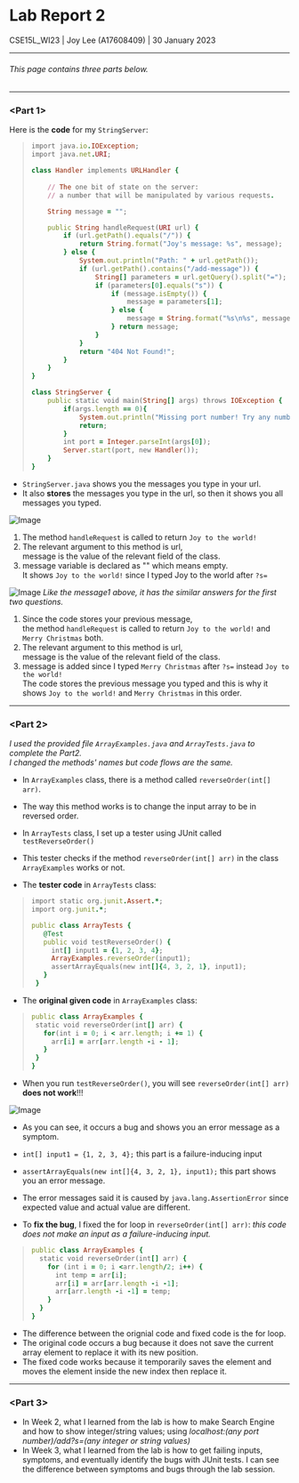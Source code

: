 # Lab Report 2

CSE15L_WI23 | Joy Lee (A17608409) | 30 January 2023<br />

---

###### This page contains three parts below.

---
### <Part 1>

Here is the __code__ for my `StringServer`:

> ```ruby
> import java.io.IOException; 
> import java.net.URI;
> 
> class Handler implements URLHandler {
>    
>     // The one bit of state on the server:
>     // a number that will be manipulated by various requests.
> 
>     String message = "";
> 
>     public String handleRequest(URI url) {
>         if (url.getPath().equals("/")) {
>             return String.format("Joy's message: %s", message);
>         } else {
>             System.out.println("Path: " + url.getPath());
>             if (url.getPath().contains("/add-message")) {
>                 String[] parameters = url.getQuery().split("=");
>                 if (parameters[0].equals("s")) {
>                     if (message.isEmpty()) {
>                         message = parameters[1];
>                     } else {
>                         message = String.format("%s\n%s", message, parameters[1]);
>                     } return message;
>                 }
>             }
>             return "404 Not Found!";
>         }
>     }
> }
> 
> class StringServer {
>     public static void main(String[] args) throws IOException {
>         if(args.length == 0){
>             System.out.println("Missing port number! Try any number between 1024 to 49151");
>             return;
>         }
>         int port = Integer.parseInt(args[0]);
>         Server.start(port, new Handler());
>     }
> }
> ```


* `StringServer.java` shows you the messages you type in your url.
* It also __stores__ the messages you type in the url, so then it shows you all messages you typed.



![Image](message1.png)
1. The method `handleRequest` is called to return `Joy to the world!`
2. The relevant argument to this method is url,<br />
   message is the value of the relevant field of the class.
3. message variable is declared as "" which means empty.<br />
   It shows `Joy to the world!` since I typed Joy to the world after `?s=`



![Image](message2.png)
*Like the message1 above, it has the similar answers for the first two questions.*
1. Since the code stores your previous message,<br />
   the method `handleRequest` is called to return `Joy to the world!` and `Merry Christmas` both.
2. The relevant argument to this method is url,<br />
   message is the value of the relevant field of the class.
3. message is added since I typed `Merry Christmas` after `?s=` instead `Joy to the world!`<br />
   The code stores the previous message you typed and this is why it shows `Joy to the world!` and `Merry Christmas` in this order.


---
### <Part 2>
  
*I used the provided file `ArrayExamples.java` and `ArrayTests.java` to complete the Part2.*<br />
*I changed the methods' names but code flows are the same.*
  
* In `ArrayExamples` class, there is a method called `reverseOrder(int[] arr)`.
* The way this method works is to change the input array to be in reversed order.
  
* In `ArrayTests` class, I set up a tester using JUnit called `testReverseOrder()`<br />
* This tester checks if the method `reverseOrder(int[] arr)` in the class `ArrayExamples` works or not.
  
  
* The __tester code__ in `ArrayTests` class:
> ```ruby
> import static org.junit.Assert.*;
> import org.junit.*;
> 
> public class ArrayTests {
>    @Test
>    public void testReverseOrder() {
>      int[] input1 = {1, 2, 3, 4};
>      ArrayExamples.reverseOrder(input1);
>      assertArrayEquals(new int[]{4, 3, 2, 1}, input1);
>    }
>  }
> ```
  
* The __original given code__ in `ArrayExamples` class:
> ```ruby
> public class ArrayExamples {
>  static void reverseOrder(int[] arr) {
>    for(int i = 0; i < arr.length; i += 1) {
>      arr[i] = arr[arr.length -i - 1];
>    }
>  }
> }
> ```
  
  
* When you run `testReverseOrder()`, you will see `reverseOrder(int[] arr)` **does not work**!!!

![Image](Symptom.png)
* As you can see, it occurs a bug and shows you an error message as a symptom.
* `int[] input1 = {1, 2, 3, 4};` this part is a failure-inducing input
* `assertArrayEquals(new int[]{4, 3, 2, 1}, input1);` this part shows you an error message.
* The error messages said it is caused by `java.lang.AssertionError` since expected value and actual value are different.

* To __fix the bug__, I fixed the for loop in `reverseOrder(int[] arr)`: *this code does not make an input as a failure-inducing input.*
  
> ```ruby
> public class ArrayExamples {
>   static void reverseOrder(int[] arr) {
>     for (int i = 0; i <arr.length/2; i++) {
>       int temp = arr[i];
>       arr[i] = arr[arr.length -i -1];
>       arr[arr.length -i -1] = temp;
>     }
>   }
> }
> ```

* The difference between the orignial code and fixed code is the for loop.<br />
* The original code occurs a bug because it does not save the current array element to replace it with its new position.
* The fixed code works because it temporarily saves the element and moves the element inside the new index then replace it.

  
  
---
### <Part 3>
* In Week 2, what I learned from the lab is how to make Search Engine and how to show integer/string values; using *localhost:(any port number)/add?s=(any integer or string values)*
* In Week 3, what I learned from the lab is how to get failing inputs, symptoms, and eventually identify the bugs with JUnit tests. I can see the difference between symptoms and bugs through the lab session.
